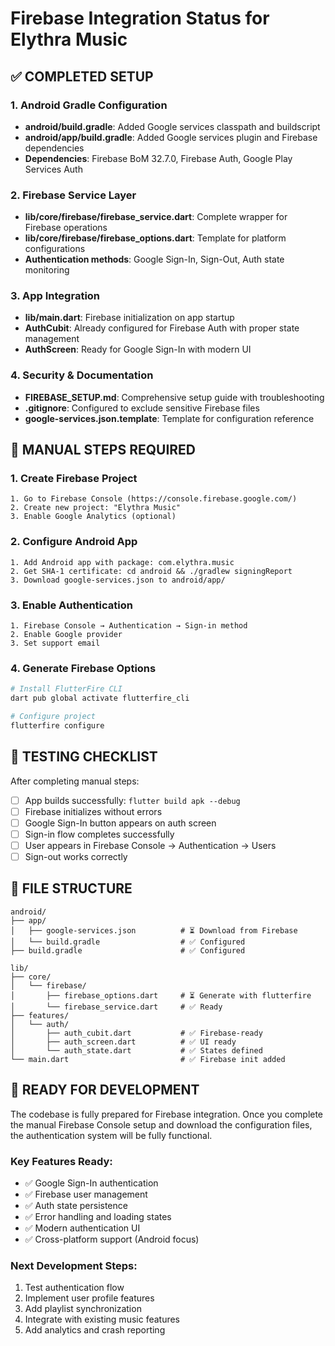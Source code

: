 # Firebase Integration Status for Elythra Music

## ✅ COMPLETED SETUP

### 1. Android Gradle Configuration
- **android/build.gradle**: Added Google services classpath and buildscript
- **android/app/build.gradle**: Added Google services plugin and Firebase dependencies
- **Dependencies**: Firebase BoM 32.7.0, Firebase Auth, Google Play Services Auth

### 2. Firebase Service Layer
- **lib/core/firebase/firebase_service.dart**: Complete wrapper for Firebase operations
- **lib/core/firebase/firebase_options.dart**: Template for platform configurations
- **Authentication methods**: Google Sign-In, Sign-Out, Auth state monitoring

### 3. App Integration
- **lib/main.dart**: Firebase initialization on app startup
- **AuthCubit**: Already configured for Firebase Auth with proper state management
- **AuthScreen**: Ready for Google Sign-In with modern UI

### 4. Security & Documentation
- **FIREBASE_SETUP.md**: Comprehensive setup guide with troubleshooting
- **.gitignore**: Configured to exclude sensitive Firebase files
- **google-services.json.template**: Template for configuration reference

## 🔧 MANUAL STEPS REQUIRED

### 1. Create Firebase Project
```
1. Go to Firebase Console (https://console.firebase.google.com/)
2. Create new project: "Elythra Music"
3. Enable Google Analytics (optional)
```

### 2. Configure Android App
```
1. Add Android app with package: com.elythra.music
2. Get SHA-1 certificate: cd android && ./gradlew signingReport
3. Download google-services.json to android/app/
```

### 3. Enable Authentication
```
1. Firebase Console → Authentication → Sign-in method
2. Enable Google provider
3. Set support email
```

### 4. Generate Firebase Options
```bash
# Install FlutterFire CLI
dart pub global activate flutterfire_cli

# Configure project
flutterfire configure
```

## 🧪 TESTING CHECKLIST

After completing manual steps:

- [ ] App builds successfully: `flutter build apk --debug`
- [ ] Firebase initializes without errors
- [ ] Google Sign-In button appears on auth screen
- [ ] Sign-in flow completes successfully
- [ ] User appears in Firebase Console → Authentication → Users
- [ ] Sign-out works correctly

## 📁 FILE STRUCTURE

```
android/
├── app/
│   ├── google-services.json          # ⏳ Download from Firebase
│   └── build.gradle                  # ✅ Configured
├── build.gradle                      # ✅ Configured

lib/
├── core/
│   └── firebase/
│       ├── firebase_options.dart     # ⏳ Generate with flutterfire
│       └── firebase_service.dart     # ✅ Ready
├── features/
│   └── auth/
│       ├── auth_cubit.dart           # ✅ Firebase-ready
│       ├── auth_screen.dart          # ✅ UI ready
│       └── auth_state.dart           # ✅ States defined
└── main.dart                         # ✅ Firebase init added
```

## 🚀 READY FOR DEVELOPMENT

The codebase is fully prepared for Firebase integration. Once you complete the manual Firebase Console setup and download the configuration files, the authentication system will be fully functional.

### Key Features Ready:
- ✅ Google Sign-In authentication
- ✅ Firebase user management
- ✅ Auth state persistence
- ✅ Error handling and loading states
- ✅ Modern authentication UI
- ✅ Cross-platform support (Android focus)

### Next Development Steps:
1. Test authentication flow
2. Implement user profile features
3. Add playlist synchronization
4. Integrate with existing music features
5. Add analytics and crash reporting